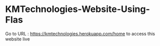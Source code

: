 # KMTechnologies-Website-Using-Flas

Go to URL : https://kmtechnologies.herokuapp.com/home 
to access this website live 
